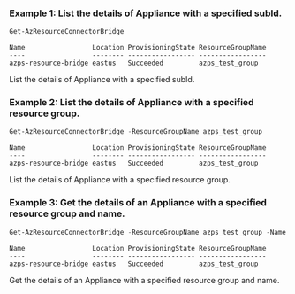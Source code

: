 ### Example 1: List the details of Appliance with a specified subId.
```powershell
Get-AzResourceConnectorBridge
```

```output
Name                 Location ProvisioningState ResourceGroupName
----                 -------- ----------------- -----------------
azps-resource-bridge eastus   Succeeded         azps_test_group
```

List the details of Appliance with a specified subId.

### Example 2: List the details of Appliance with a specified resource group.
```powershell
Get-AzResourceConnectorBridge -ResourceGroupName azps_test_group
```

```output
Name                 Location ProvisioningState ResourceGroupName
----                 -------- ----------------- -----------------
azps-resource-bridge eastus   Succeeded         azps_test_group
```

List the details of Appliance with a specified resource group.

### Example 3: Get the details of an Appliance with a specified resource group and name.
```powershell
Get-AzResourceConnectorBridge -ResourceGroupName azps_test_group -Name azps-resource-bridge
```

```output
Name                 Location ProvisioningState ResourceGroupName
----                 -------- ----------------- -----------------
azps-resource-bridge eastus   Succeeded         azps_test_group
```

Get the details of an Appliance with a specified resource group and name.